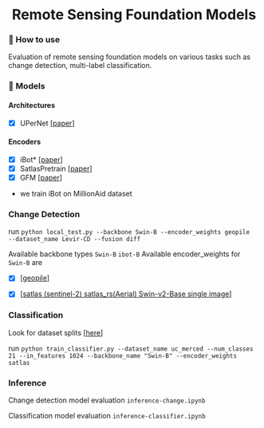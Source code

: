 <h1 align="center">
  <b>Remote Sensing Foundation Models</b><br>
</h1>


### 🌱 How to use <a name="use"></a>

Evaluation of remote sensing foundation models on various tasks such as change detection, multi-label classification.



### 🔭 Models <a name="models"></a>


#### Architectures <a name="architectures"></a>

- [x] UPerNet [[paper](https://arxiv.org/abs/1807.10221)]


#### Encoders <a name="encoders"></a>

- [x]  iBot* [[paper](https://arxiv.org/abs/2111.07832)]
- [x]  SatlasPretrain [[paper](https://arxiv.org/abs/2211.15660)]
- [x]  GFM [[paper](https://arxiv.org/abs/1807.10221)]

* we train iBot on MillionAid dataset

### Change Detection <a name="cd"></a>

run `python local_test.py --backbone Swin-B --encoder_weights geopile  --dataset_name Levir-CD --fusion diff`

Available backbone types `Swin-B` `ibot-B`
Available encoder_weights for `Swin-B` are 
- [x] [[geopile](https://github.com/mmendiet/GFM/tree/main)]
- [x] [[satlas (sentinel-2) satlas_rs(Aerial) Swin-v2-Base single image](https://github.com/allenai/satlaspretrain_models/)]



### Classification <a name="cl"></a>

Look for dataset splits [[here](https://github.com/google-research/google-research/blob/master/remote_sensing_representations/README.md)]

run `python train_classifier.py --dataset_name uc_merced --num_classes 21 --in_features 1024 --backbone_name "Swin-B" --encoder_weights satlas`

### Inference <a name="infer"></a>

Change detection model evaluation `inference-change.ipynb`

Classification model evaluation `inference-classifier.ipynb`